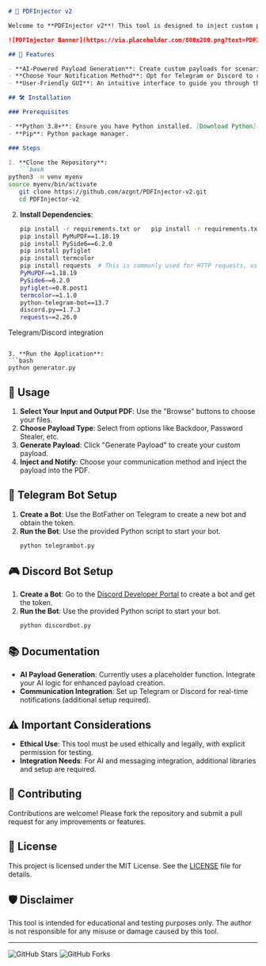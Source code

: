 ```markdown
# 📄 PDFInjector v2

Welcome to **PDFInjector v2**! This tool is designed to inject custom payloads into PDF files, powered by AI for payload generation and offering integration with Telegram or Discord for notifications. 🚀

![PDFInjector Banner](https://via.placeholder.com/800x200.png?text=PDFInjector+v2+Banner)

## 🌟 Features

- **AI-Powered Payload Generation**: Create custom payloads for scenarios like backdoors, password stealers, and more.
- **Choose Your Notification Method**: Opt for Telegram or Discord to receive alerts and notifications.
- **User-Friendly GUI**: An intuitive interface to guide you through the injection process.

## 🛠 Installation

### Prerequisites

- **Python 3.8+**: Ensure you have Python installed. [Download Python](https://www.python.org/downloads/)
- **Pip**: Python package manager.

### Steps

1. **Clone the Repository**:
   ```bash
python3 -m venv myenv
source myenv/bin/activate
   git clone https://github.com/azgnt/PDFInjector-v2.git
   cd PDFInjector-v2
   ```

2. **Install Dependencies**:
   ```bash
   pip install -r requirements.txt or   pip install -r requirements.txt or
   pip install PyMuPDF==1.18.19
   pip install PySide6==6.2.0
   pip install pyfiglet
   pip install termcolor
   pip install requests  # This is commonly used for HTTP requests, useful for
   PyMuPDF==1.18.19
   PySide6==6.2.0
   pyfiglet==0.8.post1
   termcolor==1.1.0
   python-telegram-bot==13.7
   discord.py==1.7.3
   requests==2.26.0
Telegram/Discord integration
   ```

3. **Run the Application**:
   ```bash
   python generator.py
   ```

## 🚀 Usage

1. **Select Your Input and Output PDF**: Use the "Browse" buttons to choose your files.
2. **Choose Payload Type**: Select from options like Backdoor, Password Stealer, etc.
3. **Generate Payload**: Click "Generate Payload" to create your custom payload.
4. **Inject and Notify**: Choose your communication method and inject the payload into the PDF.

## 🤖 Telegram Bot Setup

1. **Create a Bot**: Use the BotFather on Telegram to create a new bot and obtain the token.
2. **Run the Bot**: Use the provided Python script to start your bot.
   ```bash
   python telegrambot.py
   ```

## 🎮 Discord Bot Setup

1. **Create a Bot**: Go to the [Discord Developer Portal](https://discord.com/developers/applications) to create a bot and get the token.
2. **Run the Bot**: Use the provided Python script to start your bot.
   ```bash
   python discordbot.py
   ```

## 📚 Documentation

- **AI Payload Generation**: Currently uses a placeholder function. Integrate your AI logic for enhanced payload creation.
- **Communication Integration**: Set up Telegram or Discord for real-time notifications (additional setup required).

## ⚠️ Important Considerations

- **Ethical Use**: This tool must be used ethically and legally, with explicit permission for testing.
- **Integration Needs**: For AI and messaging integration, additional libraries and setup are required.

## 🤝 Contributing

Contributions are welcome! Please fork the repository and submit a pull request for any improvements or features.

## 📜 License

This project is licensed under the MIT License. See the [LICENSE](LICENSE) file for details.

## 🛡 Disclaimer

This tool is intended for educational and testing purposes only. The author is not responsible for any misuse or damage caused by this tool.

---

![GitHub Stars](https://img.shields.io/github/stars/yourusername/PDFInjector-v2?style=social)
![GitHub Forks](https://img.shields.io/github/forks/yourusername/PDFInjector-v2?style=social)
```
